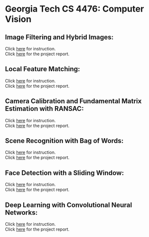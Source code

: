 # Georgia Tech CS 4476: Computer Vision

## Image Filtering and Hybrid Images:
Click [here](https://www.cc.gatech.edu/~hays/compvision/proj1/) for instruction.<br/>
Click [here](https://alexan0218.github.io/projects/cv/proj1/) for the project report.<br/>

## Local Feature Matching:
Click [here](https://www.cc.gatech.edu/~hays/compvision/proj2/) for instruction.<br/>
Click [here](https://alexan0218.github.io/projects/cv/proj2/) for the project report.<br/>

## Camera Calibration and Fundamental Matrix Estimation with RANSAC:
Click [here](https://www.cc.gatech.edu/~hays/compvision/proj3/) for instruction.<br/>
Click [here](https://alexan0218.github.io/projects/cv/proj3/) for the project report.<br/>

## Scene Recognition with Bag of Words:
Click [here](https://www.cc.gatech.edu/~hays/compvision/proj4/) for instruction.<br/>
Click [here](https://alexan0218.github.io/projects/cv/proj4/) for the project report.<br/>

## Face Detection with a Sliding Window:
Click [here](https://www.cc.gatech.edu/~hays/compvision/proj5/) for instruction.<br/>
Click [here](https://alexan0218.github.io/projects/cv/proj5/) for the project report.<br/>

## Deep Learning with Convolutional Neural Networks:
Click [here](https://www.cc.gatech.edu/~hays/compvision/proj6/) for instruction.<br/>
Click [here](https://alexan0218.github.io/projects/cv/proj6/) for the project report.<br/>
